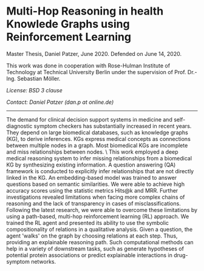 Multi-Hop Reasoning in health Knowlede Graphs using Reinforcement Learning
============================
Master Thesis, Daniel Patzer, June 2020. Defended on June 14, 2020.

This work was done in cooperation with Rose-Hulman Institute of Technology at Technical University Berlin under the supervision of Prof. Dr.-Ing. Sebastian Möller.

_License: BSD 3 clause_

_Contact: Daniel Patzer (dan.p at online.de)_

---

The demand for clinical decision support systems in medicine and self-diagnostic symptom checkers has substantially increased in recent years. They depend on large biomedical databases, such as knowledge graphs (KG), to derive inferences. KGs express medical concepts as connections between multiple nodes in a graph. Most biomedical KGs are incomplete and miss relationships between nodes. \\
This work employed a deep medical reasoning system to infer missing relationships from a biomedical KG by synthesizing existing information. A question answering (QA) framework is conducted to explicitly infer relationships that are not directly linked in the KG. An embedding-based model was trained to answer questions based on semantic similarities. We were able to achieve high accuracy scores using the statistic metrics Hits@k and MRR. Further investigations revealed limitations when facing more complex chains of reasoning and the lack of transparency in cases of misclassifications. Following the latest research, we were able to overcome these limitations by using a path-based, multi-hop reinforcement learning (RL) approach. We trained the RL agent and presented its ability to use the symbolic compositionality of relations in a qualitative analysis. Given a question, the agent 'walks' on the graph by choosing relations at each step. Thus, providing an explainable reasoning path. Such computational methods can help in a variety of downstream tasks, such as generate hypotheses of potential protein associations or predict explainable interactions in drug-symptom networks.
